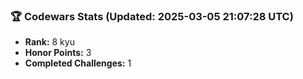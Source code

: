 ### 🏆 Codewars Stats (Updated: 2025-03-05 21:07:28 UTC)

- **Rank:** 8 kyu
- **Honor Points:** 3
- **Completed Challenges:** 1
